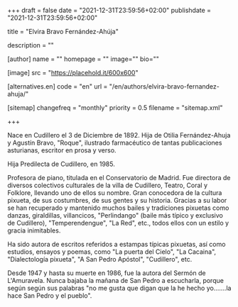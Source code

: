 +++
draft = false
date = "2021-12-31T23:59:56+02:00"
publishdate = "2021-12-31T23:59:56+02:00"

title = "Elvira Bravo Fernández-Ahúja"

description = ""

[author]
    name = ""
    homepage = ""
    image=""
    bio=""

[image]
    src = "https://placehold.it/600x600"

[alternatives.en]
    code = "en"
    url = "/en/authors/elvira-bravo-fernandez-ahuja/"

[sitemap]
  changefreq = "monthly"
  priority = 0.5
  filename = "sitemap.xml"

+++

Nace en Cudillero el 3 de Diciembre de 1892. Hija de Otilia Fernández-Ahuja y Agustín Bravo, "Roque", ilustrado farmacéutico de tantas publicaciones asturianas, escritor en prosa y verso.

Hija Predilecta de Cudillero, en 1985.

Profesora de piano, titulada en el Conservatorio de Madrid. Fue directora de diversos colectivos culturales de la villa de Cudillero, Teatro, Coral y Folklore, llevando uno de ellos su nombre. Gran conocedora de la cultura pixueta, de sus costumbres, de sus gentes y su historia. Gracias a su labor se han recuperado y mantenido muchos bailes y tradiciones pixuetas como danzas, giraldillas, villancicos, "Perlindango" (baile más típico y exclusivo de Cudillero), "Temperendengue", "La Red", etc., todos ellos con un estilo y gracia inimitables.

Ha sido autora de escritos referidos a estampas típicas pixuetas, así como estudios, ensayos y poemas, como "La puerta del Cielo", "La Cacaina", "Dialectología pixueta", "A San Pedro Apóstol", "Cudillero", etc.

Desde 1947 y hasta su muerte en 1986, fue la autora del Sermón de L'Amuravela. Nunca bajaba la mañana de San Pedro a escucharla, porque según según sus palabras "no me gusta que digan que la he hecho yo.......la hace San Pedro y el pueblo".